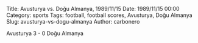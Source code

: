 Title: Avusturya vs. Doğu Almanya, 1989/11/15
Date: 1989/11/15 00:00
Category: sports
Tags: football, football scores, Avusturya, Doğu Almanya
Slug: avusturya-vs-dogu-almanya
Author: carbonero


Avusturya 3 - 0 Doğu Almanya
